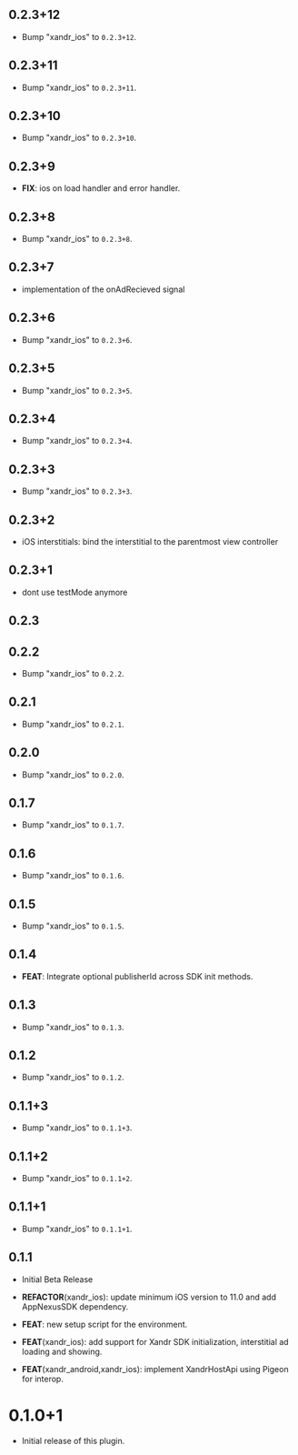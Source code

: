 ## 0.2.3+12

 - Bump "xandr_ios" to `0.2.3+12`.

## 0.2.3+11

 - Bump "xandr_ios" to `0.2.3+11`.

## 0.2.3+10

 - Bump "xandr_ios" to `0.2.3+10`.

## 0.2.3+9

 - **FIX**: ios on load handler and error handler.

## 0.2.3+8

 - Bump "xandr_ios" to `0.2.3+8`.

## 0.2.3+7

 - implementation of the onAdRecieved signal

## 0.2.3+6

 - Bump "xandr_ios" to `0.2.3+6`.

## 0.2.3+5

 - Bump "xandr_ios" to `0.2.3+5`.

## 0.2.3+4

 - Bump "xandr_ios" to `0.2.3+4`.

## 0.2.3+3

 - Bump "xandr_ios" to `0.2.3+3`.

## 0.2.3+2

 - iOS interstitials: bind the interstitial to the parentmost view controller

## 0.2.3+1

 - dont use testMode anymore

## 0.2.3

## 0.2.2

 - Bump "xandr_ios" to `0.2.2`.

## 0.2.1

 - Bump "xandr_ios" to `0.2.1`.

## 0.2.0

 - Bump "xandr_ios" to `0.2.0`.

## 0.1.7

 - Bump "xandr_ios" to `0.1.7`.

## 0.1.6

 - Bump "xandr_ios" to `0.1.6`.

## 0.1.5

 - Bump "xandr_ios" to `0.1.5`.

## 0.1.4

 - **FEAT**: Integrate optional publisherId across SDK init methods.

## 0.1.3

 - Bump "xandr_ios" to `0.1.3`.

## 0.1.2

 - Bump "xandr_ios" to `0.1.2`.

## 0.1.1+3

 - Bump "xandr_ios" to `0.1.1+3`.

## 0.1.1+2

 - Bump "xandr_ios" to `0.1.1+2`.

## 0.1.1+1

 - Bump "xandr_ios" to `0.1.1+1`.

## 0.1.1

 - Initial Beta Release

 - **REFACTOR**(xandr_ios): update minimum iOS version to 11.0 and add AppNexusSDK dependency.
 - **FEAT**: new setup script for the environment.
 - **FEAT**(xandr_ios): add support for Xandr SDK initialization, interstitial ad loading and showing.
 - **FEAT**(xandr_android,xandr_ios): implement XandrHostApi using Pigeon for interop.

# 0.1.0+1

- Initial release of this plugin.